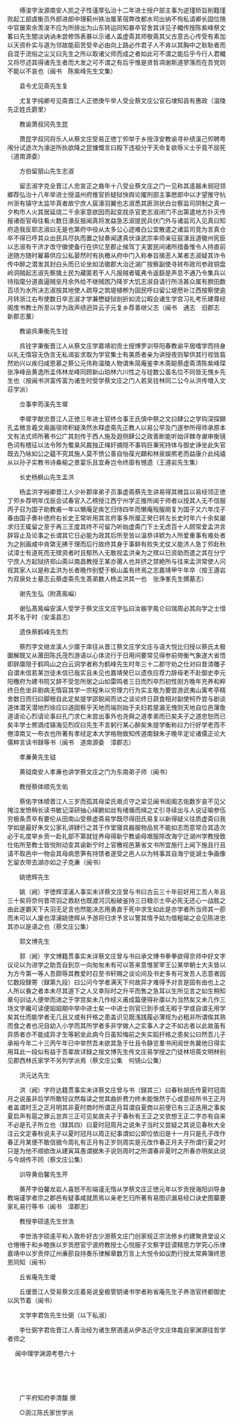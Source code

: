 <!-- { "loadSidebar": true } -->
　　傅浚字汝源南安人凯之子性谨厚弘治十二年进士授户部主事为逆瑾矫旨削籍瑾败起工部虞衡员外郎进郎中理蓟州铁冶厘革宿弊改都水司出纳不徇私请卿长固位赂中官屡索余羡浚不应为所排出为山东转运同知暴卒官舍其详见子檝传按陈紫峰祭文畧曰先生闇淡讷讷未尝修饰表暴以示诸人盖虚斋其师敬斋其父古意古心传受有素加以天资朴实与道为邻故能茹苦受辛必由向上路必作君子人不肯以其胸中之耿耿者而自混于流俗之尘又曰先生之所以取诸父师而成之者如此可不谓之能后乎今行人君檝又将尽述其得诸先生者而大发之可不谓之有后乎惟是贤哲凋谢斯道寥落而在吾党则不能以不哀也（闽书　陈紫峰先生文集）

　　县令尤见斋先生复

　　尤复字纯卿号见斋晋江人正徳庚午举人受业蔡文庄公官石埭知县有惠政（温陵先正姓氏爵里）

　　教谕萧叔冈先生昆

　　萧昆字叔冈将乐人从蔡文庄受易正徳丁夘举于乡授淳安教谕寻补绩溪己夘聘粤闱分试途次为濠逆所执欲降之昆慷慨言曰殿下违祖分干天命复欲辱义士乎竟不屈死（道南源委）

　　方伯留朋山先生志淑

　　留志淑字克全晋江人忠宣正之裔年十八受业蔡文庄之门一见称其逺器未弱冠领郷荐弘治十八年举进士授温州府推官折疑狱快舆论擢刑部主事厯郎中以才望推守杭州浙有镇守太监毕真者故宁庶人宸濠羽翼也志淑悉其匪测状白台察监司阴制之真一夕构市人火其居延烧二千余家意欲因而起变戕杀官吏志淑闭门不出第遣地方扑灭传报诸衙官毋往看火数日濠反报闻真将发益急志淑提民兵伏门外与诸监司入见真曰知府造我反耶志淑曰无是也第府中役从太多公心迹难白公宜散遣之诸监司竞为言真仓卒不得已呼其众出民兵尽执而置之狱奏闻逮真伏诛武宗率师亲征宸濠且道徽州宪臣以志淑有干济才改守徽使备行在供亿至郡止候驾丁夫罢民间诸所措备惟令人持直前途随方随时雇募供应公私晏然时有执檄从府中门入称奉旨擒恶人某者志淑疑其诈令传中醉之潜发其封白头而已论坐如法徽郡大治迁湖广按察副使寻转布政司参政铜盘岭洞贼起志淑先察擒土民为藏匿若干人凡报贼者辄弗令返繇是声息不通乃令集兵以待指麾分道直逼贼垒月余外给不继贼困乃降岁大饥志淑自请行所活甚众属有腴田数百顷为水所决志淑按其地使人疏导之筑堤植栁为固民呼曰留公堤厯补江西按察使逾月转浙江右布使数日卒志淑才学兼懋疑狱剖折如流公暇会诸生学宫习礼考乐建尊经阁庋书教士所至以学为政声绩迥异云子元复乡荐善继父志（闽书　通志　旧郡志　新郡志藳）

　　教谕呉秉衡先生铨

　　呉铨字秉衡晋江人从蔡文庄学嘉靖初贡士授博罗训导阳春教谕平居嗜学而持身以礼无惰容无伪言无私谒妄求取为学官集士有美质者亲为讲授夜则挈供其行视皆翕然劝兴以疾归咸思慕之蔡公元伟称温陵人物谓朱简庵鉴李木斋聪蔡虚斋清陈紫峰琛张净峰岳黄逸所孟伟林龙峰同顾新山珀林六川性之与铨数公虽名位不同皆无愧乡先生也（按闽书洪富传富为诸生时受学蔡文庄之门人若吴铨林同二公今从洪传増入文荘学派）

　　佥事李筠溪先生墀

　　李墀字献忠晋江人正徳三年进士官终佥事王氏慎中祭之文曰肆公之学钩深探頥孔孟微言羲文奥画宿师积疑涣然氷释虚斋先正教人以易公早及门遂参所得师承原本文有法式师所著书公广其刻传于西人施及遐侧肆公之政善断能听始评棘寺谳审衡镜色词有稽征以法令陟为蜀臬风裁独正绳奸摘隠不事钩巨秉宪持体与御史诤坐此失官既去乃咏如公之藴不究其施人莫不愤公善自怡葆光頥和林泉娱熈老而益康介此纯禧从以孙子实教书诗桑榆之景宴乐且宜寿岂令终靡有憾遗（王遵岩先生集）

　　长史杨枫山先生孟洪

　　杨孟洪字裕卿晋江人少补郡庠弟子员事虚斋蔡先生讲易得其微旨以易经领正徳丁夘乡荐明年戊辰会试春官入乙榜授江西宁州学正推所闻于师者以授其人无不信服丙子召为国子助教甫一年以懒庵足疾乞归侍四年而懒庵殁服阕复为国子又六年戊子春由国子奏补徳府右长史王常听用其言府事多所厘正癸巳转左长史时年六十余矣屡求归王辄留之至于再三王度其终不可留乃听始虚斋门下士无虑百十人顾常爱孟洪言辞容止及论事之长谓其它日必能为政其后所至皆以温恭详欵为人所爱重事有难处者为之剖画咸中肯綮无拂于理而后行故终其身于事鲜有败失尤仗义能济人急丁夘赴秋试漳士有道死而无殡资者时且郁热人无敢视孟洪亲为之殡以已资助而遣之其在分宁宁庶人方起狱挤郑山斋以南昌教授王某亦莆人也并挤之禁絶所与往来孟洪常使人问视其家人以是称孟洪为长者晚作别墅于枫山盖有终焉之志嘉靖甲午年卒（按王遵岩为双泉处士墓志云蔡虚斋先生髙弟数人杨孟洪其一也　张浄峯先生撰墓志）

　　谢先生弘（附髙鳯崘）

　　谢弘髙鳯崘安溪人受学于蔡文庄文庄字弘曰汝器字鳯仑曰瑞周必其向学之士惜其不名于时（安溪县志)

　　遗佚蔡鹤峰先生烈

　　蔡烈字文继龙溪人少廪于庠往从晋江蔡文庄学文庄与语大悦比归授以蔡氏太极圗解既又从莆田陈氏茂烈游语以心体流行于日用间要常见得参前倚衡气象遂大省悟即辞廪隠于鹤鸣山之白云洞学者称为鹤峰先生时年三十二郡守劝之仕对曰昔漆雕子自谓未信若某岂徒未信已哉实且未见也嘉靖癸巳以遗佚应荐力辞母老不赴御史李元阳檄府为建书院又辞不受忽所居之山如雷鸣者三日而烈卒烈初性刚方晚年充养和粹终日危坐非剧病无惰容其学一宗程朱以穷理力行为实主敬为要尝游武夷山寓考亭精舍数日而归曰脚根自此定矣提学邵鋭闻而访之谈论终日蔬食相对副使柯乔尝与剧谈道体潜天潜地烈徐应曰道固察乎天地而端则始于夫妇若屋漏无愧则天地自位邑簿詹道请论心烈请论事曰孔门求仁未尝出事外也尧舜之道孝弟而已矣夫子之道忠恕而已矣丰学士熈谪戍镇海见烈叹曰先生不言躬行某心醉矣朱提学衡称曰力行好学老而不倦漳南又一布衣也所著有孝经定本大学格物致知传道南録朱子晚年定论诸儒正论大儒粹言读书録等书（闽书　道南源委　漳郡志）

　　孝亷黄先生钺

　　黄钺南安人孝亷也讲学蔡文庄之门为东南弟子师（闽书）

　　教授蔡体顺先生佑

　　蔡佑字体顺晋江人三岁而孤其母梁氏艰贞守之梁见闽书闺阁志佑数岁哀不见父掩泣发愤稍长读书敏记深研抽心绎腑如丝有绪循而缉之丈引寻续出与人说证喻参伍穷极条贯卒有要伦从田南山受蔡虚斋易学既尽得田氏易复以新得疑义往质虚斋曰我学如是最好朱文公家礼讲肄行之其于作堂寝具器服物品贫不能如志而意常合其造次必于礼度举乡贡一赴礼部不第就铨养母得新宁教谕母艰服除改海宁迁湖州学教授致仕佑所至教士皆悦附动变其谕新宁时上官檄视邑篆省文书所宜施行上闻下施且行且请不取邑中一物会其母病思笋有持馈者遂受之邑人以为特事其自海宁徙湖士争画像乞留衣带去湖亦如之子克亷（闽书）

　　姚徳辉先生

　　姚（阙）字徳辉漳浦人事实未详蔡文庄曾与书曰古云三十年前好用工吾人年且三十矣将奈何昔项羽之救赵也既渡河沉船破釜持三日粮示士卒必死无还心一战胜之由此遂霸天下夫羽无足言也然能决志用勇直于死中求生如此是亦学者所当师其一莭而未可以人废也漳浦姚徳辉从予游将归求予言以警其惰予姑为借粗喻之会见陈进忠其亦以是语之也（蔡文庄公集）

　　郭文博先生

　　郭（阙）字文博籍贯事实未详蔡文庄曾与书曰承文博书拳拳欲得京师中好文字议论以为进学之助吾自到京一向匆匆未有可以答来意惟冡宰王公某举朝士大夫皆以为方今第一等人吾颇辱其教爱时召至书轩赐之谈论间及书史多有可发吾人志意者因忆数段録寄（録第九段）曰公问今学者满天下何故异才难得予对言是固有由也上之人所以飬之者本未尽其道下之人又幸际时之升平而售之急耳以生所见言之如生稍知章句训诂人便举而进之于学宫矣未几作经义甫成篇便得补廪以为当然矣又未几作三场文字纔可读便廹廹期中举中进士矣一中进士则官已到手或无暇于学或自谓无用学矣其仕而能学者无几且又或有扞格之患盖识见既浅践履必薄规为必粗非所谓俟其熟而食之者也况自幼入小学而其所学者多非学做人之实事人才之不如古者以此故虽有异质者亦不能成异才生等躬坐此病今日虽知悔前之失实蹈扞格之患矣公曰然吾儿子承裕今年二十三丙午年已中举然吾未欲其急于仕且令静览羣书闲阅世务冀他日得实用耳此一段似有益于吾辈故详録之按文博先生传文庄易学授之门徒林坦斋文明林别见郡西林氏家学不另列学派焉（蔡文庄公集　何镜山公集）

　　洪元达先生

　　洪（阙）字符达籍贯事实未详蔡文庄曾与书（録其三）曰春秋胡氏传夏时冠周月之说虽非后学所敢轻议然每读之觉其曲折费力终未能惬然于心或意经所书王正月者盖谓时王之正月明其非夏时商时所谓正月耳谓自夏商以前便已有三正迭用之事矣夏启声有扈之罪云怠弃三正可见矣故夫子于春秋有王正之文欤想王正二字亦有自来不必是孔子所立也（録其四）曰夏时冠周月之说朱子当时又尝疑之其说见春秋大全注云文定春秋说夫子以夏时冠月以周正纪事谓如公即位依旧是十一月只是孔子改作春正月某便不敢信据今周礼有正月有正岁则周实是元改作春正月夫子所谓行夏之时只是为他不顺欲改从建寅耳愚谓据朱子说则周时之所谓春非夏时之所春亦明矣此说与今胡传不同（蔡文庄公集）

　　训导黄伯馨先生芹

　　黄芹字伯馨龙岩人喜怒不形端谨无惰从学蔡文庄正徳元年以岁贡授海阳训导身教端谨学者宗之郡邑有疑事咸就质焉以亲老乞归所著有易图识漏易经口诀史图纂要家礼易行等书（闽书　漳郡志）

　　教授李硕逺先生世浩

　　李世浩字硕逺平和人敦朴好古少游蔡文庄门创家规正宗法修乡约建聚贤堂设义仓惓惓于和乡睦族以岁贡厯官宁波府教授士心悦服子文察字廷谟精思力学究心乐律嘉靖中以岁贡倅辽州亷莭自持奏乐律解章数万言上大悦令如议酌行授太常典簿终思恩同知（闽书）

　　丘省庵先生瑷

　　丘瑷晋江人受易蔡文庄着易说皇极管钥诸书学者称省庵先生子养浩官终都御史以风节着（闽书）

　　文学李君佐先生仕弼（以下私淑）

　　李仕弼字君佐晋江人善治经为诸生祭酒逺从伊洛近守文庄体裁自家渊源往哲学者师之 

　
闽中理学渊源考卷六十

　

　　

　　广平府知府李清馥 撰

　　○涵江陈氏家世学派

